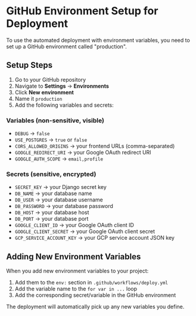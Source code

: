 # GitHub Environment Setup for Deployment

To use the automated deployment with environment variables, you need to set up a GitHub environment called "production".

## Setup Steps

1. Go to your GitHub repository
2. Navigate to **Settings** → **Environments**
3. Click **New environment**
4. Name it `production`
5. Add the following variables and secrets:

### Variables (non-sensitive, visible)
- `DEBUG` → `false`
- `USE_POSTGRES` → `true` or `false`
- `CORS_ALLOWED_ORIGINS` → your frontend URLs (comma-separated)
- `GOOGLE_REDIRECT_URI` → your Google OAuth redirect URI
- `GOOGLE_AUTH_SCOPE` → `email,profile`

### Secrets (sensitive, encrypted)
- `SECRET_KEY` → your Django secret key
- `DB_NAME` → your database name
- `DB_USER` → your database username
- `DB_PASSWORD` → your database password
- `DB_HOST` → your database host
- `DB_PORT` → your database port
- `GOOGLE_CLIENT_ID` → your Google OAuth client ID
- `GOOGLE_CLIENT_SECRET` → your Google OAuth client secret
- `GCP_SERVICE_ACCOUNT_KEY` → your GCP service account JSON key

## Adding New Environment Variables

When you add new environment variables to your project:

1. Add them to the `env:` section in `.github/workflows/deploy.yml`
2. Add the variable name to the `for var in ...` loop
3. Add the corresponding secret/variable in the GitHub environment

The deployment will automatically pick up any new variables you define.
